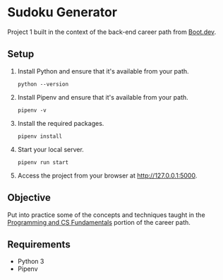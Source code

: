 # Sudoku Generator

Project 1 built in the context of the back-end career path from [Boot.dev](https://boot.dev).

## Setup

1. Install Python and ensure that it's available from your path.

    ```shell
    python --version
    ```

2. Install Pipenv and ensure that it's available from your path.

    ```shell
    pipenv -v
    ```

3. Install the required packages.

    ```shell
    pipenv install
    ```

4. Start your local server.

    ```shell
    pipenv run start
    ```

5. Access the project from your browser at http://127.0.0.1:5000.

## Objective

Put into practice some of the concepts and techniques taught in the [Programming and CS Fundamentals](https://github.com/bootdotdev/curriculum?tab=readme-ov-file#section-1-programming-and-cs-fundamentals) portion of the career path.

## Requirements

- Python 3
- Pipenv
